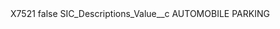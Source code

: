 <?xml version="1.0" encoding="UTF-8"?>
<CustomMetadata xmlns="http://soap.sforce.com/2006/04/metadata" xmlns:xsi="http://www.w3.org/2001/XMLSchema-instance" xmlns:xsd="http://www.w3.org/2001/XMLSchema">
    <label>X7521</label>
    <protected>false</protected>
    <values>
        <field>SIC_Descriptions_Value__c</field>
        <value xsi:type="xsd:string">AUTOMOBILE PARKING</value>
    </values>
</CustomMetadata>
